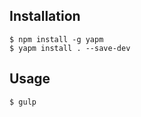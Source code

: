 Installation
------------
    $ npm install -g yapm
    $ yapm install . --save-dev

Usage
-----
    $ gulp
